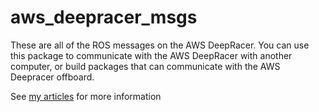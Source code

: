 # aws_deepracer_msgs

These are all of the ROS messages on the AWS DeepRacer.  You can use this package to communicate with the AWS DeepRacer with another computer, or build packages that can communicate with the AWS Deepracer offboard.

See [my articles](http://lyonthackston.com/articles) for more information